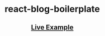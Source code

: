 <center>
<h1>react-blog-boilerplate</h1>

<h2>
<a href="https://louispetrik.github.io/react-blog-boilerplate">Live Example</a>
</h2>

</center>